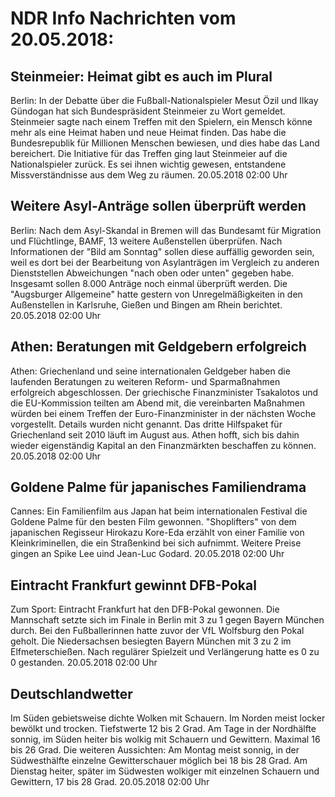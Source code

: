 # NDR Info Nachrichten vom 20.05.2018:


## Steinmeier: Heimat gibt es auch im Plural
Berlin: In der Debatte über die Fußball-Nationalspieler Mesut Özil und Ilkay Gündogan hat sich Bundespräsident Steinmeier zu Wort gemeldet. Steinmeier sagte nach einem Treffen mit den Spielern, ein Mensch könne mehr als eine Heimat haben und neue Heimat finden. Das habe die Bundesrepublik für Millionen Menschen bewiesen, und dies habe das Land bereichert. Die Initiative für das Treffen ging laut Steinmeier auf die Nationalspieler zurück. Es sei ihnen wichtig gewesen, entstandene Missverständnisse aus dem Weg zu räumen. 20.05.2018 02:00 Uhr 

## Weitere Asyl-Anträge sollen überprüft werden
Berlin: Nach dem Asyl-Skandal in Bremen will das Bundesamt für Migration und Flüchtlinge, BAMF, 13 weitere Außenstellen überprüfen. Nach Informationen der "Bild am Sonntag" sollen diese auffällig geworden sein, weil es dort bei der Bearbeitung von Asylanträgen im Vergleich zu anderen Dienststellen Abweichungen "nach oben oder unten" gegeben habe. Insgesamt sollen 8.000 Anträge noch einmal überprüft werden. Die  "Augsburger Allgemeine" hatte gestern von Unregelmäßigkeiten in den Außenstellen in Karlsruhe, Gießen und Bingen am Rhein berichtet. 20.05.2018 02:00 Uhr 

## Athen: Beratungen mit Geldgebern erfolgreich
Athen: 			Griechenland und seine internationalen Geldgeber haben die laufenden Beratungen zu weiteren Reform- und Sparmaßnahmen erfolgreich abgeschlossen. Der griechische Finanzminister Tsakalotos und die EU-Kommission teilten am Abend mit, die vereinbarten Maßnahmen würden bei einem Treffen der Euro-Finanzminister in der nächsten Woche vorgestellt. Details wurden nicht genannt. Das dritte Hilfspaket für Griechenland seit 2010 läuft im August aus. Athen hofft, sich bis dahin wieder eigenständig Kapital an den Finanzmärkten beschaffen zu können. 20.05.2018 02:00 Uhr 

## Goldene Palme für japanisches Familiendrama
Cannes: Ein Familienfilm aus Japan hat beim internationalen Festival die Goldene Palme für den besten Film gewonnen. "Shoplifters" von dem japanischen Regisseur Hirokazu Kore-Eda erzählt von einer Familie von Kleinkriminellen, die ein Straßenkind bei sich aufnimmt. Weitere Preise gingen an Spike Lee uind Jean-Luc Godard. 20.05.2018 02:00 Uhr 

## Eintracht Frankfurt gewinnt DFB-Pokal
Zum Sport:	Eintracht Frankfurt hat den DFB-Pokal gewonnen. Die Mannschaft setzte sich im Finale in Berlin mit 3 zu 1 gegen Bayern München durch. Bei den Fußballerinnen hatte zuvor der VfL Wolfsburg den Pokal geholt. Die Niedersachsen besiegten Bayern München mit 3 zu 2 im Elfmeterschießen. Nach regulärer Spielzeit und Verlängerung hatte es 0 zu 0 gestanden. 20.05.2018 02:00 Uhr 

## Deutschlandwetter
Im Süden gebietsweise dichte Wolken mit Schauern. Im Norden meist locker bewölkt und trocken. Tiefstwerte 12 bis 2 Grad. Am Tage in der Nordhälfte sonnig, im Süden heiter bis wolkig mit Schauern und Gewittern. Maximal 16 bis 26 Grad. Die weiteren Aussichten: Am Montag meist sonnig, in der Südwesthälfte einzelne Gewitterschauer möglich bei 18 bis 28 Grad. Am Dienstag heiter, später im Südwesten wolkiger mit einzelnen Schauern und Gewittern, 17 bis 28 Grad. 20.05.2018 02:00 Uhr 
